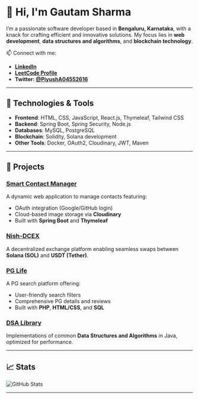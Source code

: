 # 👋 Hi, I'm Gautam Sharma

I’m a passionate software developer based in **Bengaluru, Karnataka**, with a knack for crafting efficient and innovative solutions. My focus lies in **web development**, **data structures and algorithms**, and **blockchain technology**.

📫 Connect with me:
- **[LinkedIn](https://www.linkedin.com/in/piyush-anand-635208201/)**
- **[LeetCode Profile](https://leetcode.com/u/whopiyushanand/)**
- **Twitter: [@PiyushA04552616](https://twitter.com/PiyushA04552616)**

---

## 🔧 Technologies & Tools
- **Frontend**: HTML, CSS, JavaScript, React.js, Thymeleaf, Tailwind CSS
- **Backend**: Spring Boot, Spring Security, Node.js
- **Databases**: MySQL, PostgreSQL
- **Blockchain**: Solidity, Solana development
- **Other Tools**: Docker, OAuth2, Cloudinary, JWT, Maven

---

## 🚀 Projects

### [Smart Contact Manager](https://github.com/anandpiyush1521/SmartContactManager)
A dynamic web application to manage contacts featuring:
- OAuth integration (Google/GitHub login)
- Cloud-based image storage via **Cloudinary**
- Built with **Spring Boot** and **Thymeleaf**

### [Nish-DCEX](https://github.com/anandpiyush1521/Nish-DCEX)
A decentralized exchange platform enabling seamless swaps between **Solana (SOL)** and **USDT (Tether)**.

### [PG Life](https://github.com/anandpiyush1521/Pglife)
A PG search platform offering:
- User-friendly search filters
- Comprehensive PG details and reviews
- Built with **PHP**, **HTML/CSS**, and **SQL**

### [DSA Library](https://github.com/anandpiyush1521/DSA)
Implementations of common **Data Structures and Algorithms** in Java, optimized for performance.

---

## 📈 Stats
![GitHub Stats](https://github-readme-stats.vercel.app/api?username=anandpiyush1521&show_icons=true&theme=radical)

---
